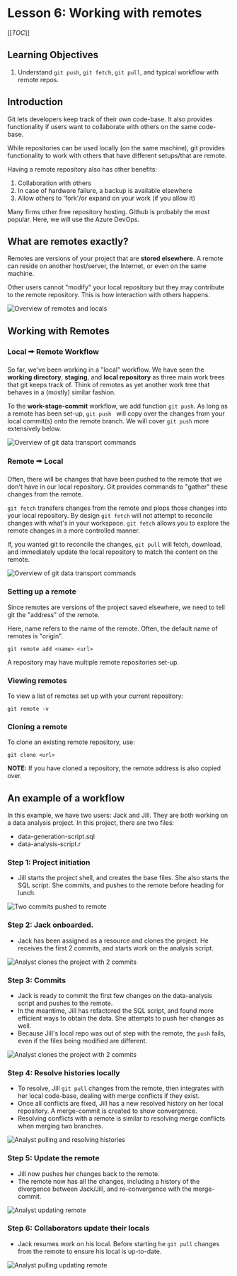# Lesson 6: Working with remotes
[[_TOC_]]

## Learning Objectives

1. Understand `git push`, `git fetch`, `git pull`, and typical workflow with remote repos.


## Introduction

Git lets developers keep track of their own code-base. It also provides functionality if users want to collaborate with others on the same code-base.

While repositories can be used locally (on the same machine), git provides functionality to work with others that have different setups/that are remote.

Having a remote repository also has other benefits:

1. Collaboration with others
2. In case of hardware failure, a backup is available elsewhere
3. Allow others to 'fork'/or expand on your work (if you allow it)

Many firms other free repository hosting. Github is probably the most popular. Here, we will use the Azure DevOps. 

## What are remotes exactly?

Remotes are versions of your project that are **stored elsewhere**. A remote can reside on another host/server, the Internet, or even on the same machine. 

Other users cannot "modify" your local repository but they may contribute to the remote repository. This is how interaction with others happens.


![Overview of remotes and locals](assets/00_local_remote_overview.png)

## Working with Remotes

### Local 🠚 Remote Workflow

So far, we've been working in a "local" workflow. We have seen the **working directory**, **staging**, and **local repository** as three main work trees that git keeps track of. Think of remotes as yet another work tree that behaves in a (mostly) similar fashion.

To the **work-stage-commit** workflow, we add function `git push`. 
As long as a remote has been set-up, `git push ` will copy over the changes from your local commit(s) onto the remote branch. We will cover `git push` more extensively below.

![Overview of git data transport commands](assets/01_git_transport_commands_one_way.jpg)


### Remote 🠚 Local

Often, there will be changes that have been pushed to the remote that we don't have in our local repository. Git provides commands to "gather" these changes from the remote.

`git fetch` transfers changes from the remote and plops those changes into your local repository. By design `git fetch` will not attempt to reconcile changes with what's in your workspace. `git fetch` allows you to explore the remote changes in a more controlled manner.

If, you wanted git to reconcile the changes, `git pull` will fetch, download, and immediately update the local repository to match the content on the remote.  


![Overview of git data transport commands](assets/01b_git_data_commands_two_way.png)

### Setting up a remote

Since remotes are versions of the project saved elsewhere, we need to tell git the "address" of the remote. 

Here, name refers to the name of the remote. Often, the default name of remotes is "origin".

`git remote add <name> <url>`

A repository may have multiple remote repositories set-up. 

### Viewing remotes

To view a list of remotes set up with your current repository:

`git remote -v`


### Cloning a remote

To clone an existing remote repository, use:

`git clone <url>`

**NOTE:** If you have cloned a repository, the remote address is also copied over.

## An example of a workflow

In this example, we have two users: Jack and Jill. They are both working on a data analysis project. In this project, there are two files:

+ data-generation-script.sql
+ data-analysis-script.r

### Step 1: Project initiation

+ Jill starts the project shell, and creates the base files. She also starts the SQL script. She commits, and pushes to the remote before heading for lunch.

![Two commits pushed to remote](assets/03_step1_remote.gif)

### Step 2: Jack onboarded.

+ Jack has been assigned as a resource and clones the project. He receives the first 2 commits, and starts work on the analysis script.

![Analyst clones the project with 2 commits](assets/04_step2_remote.gif)


### Step 3: Commits

+ Jack is ready to commit the first few changes on the data-analysis script and pushes to the remote. 
+ In the meantime, Jill has refactored the SQL script, and found more efficient ways to obtain the data. She attempts to push her changes as well.
+ Because Jill's local repo was out of step with the remote, the `push` fails, even if the files being modified are different.

![Analyst clones the project with 2 commits](assets/05_step3_remote.gif)

### Step 4: Resolve histories **locally**

+ To resolve, Jill `git pull` changes from the remote, then integrates with her local code-base, dealing with merge conflicts if they exist. 
+ Once all conflicts are fixed, Jill has a new resolved history on her local repository. A merge-commit is created to show convergence. 
+ Resolving conflicts with a remote is similar to resolving merge conflicts when merging two branches.


![Analyst pulling and resolving histories](assets/06_step4_remote.gif)


### Step 5: Update the remote

+ Jill now pushes her changes back to the remote. 
+ The remote now has all the changes, including a history of the divergence between Jack/Jill, and re-convergence with the merge-commit.


![Analyst updating remote](assets/07_step5_remote.gif)

### Step 6: Collaborators update their locals

+ Jack resumes work on his local. Before starting he `git pull` changes from the remote to ensure his local is up-to-date.

![Analyst pulling updating remote](assets/08_step6_remote.gif)
